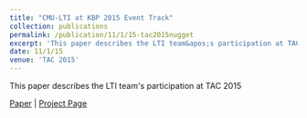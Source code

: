 ```yaml
---
title: "CMU-LTI at KBP 2015 Event Track"
collection: publications
permalink: /publication/11/1/15-tac2015nugget
excerpt: 'This paper describes the LTI team&apos;s participation at TAC 2015'
date: 11/1/15
venue: 'TAC 2015'
---
```

This paper describes the LTI team&apos;s participation at TAC 2015

[Paper](https://hunterhector.github.io/files/papers/Liu_et_al._-_2015_-_CMU-LTI_at_KBP_2015_Event_Track.pdf) \| [Project Page](#)

